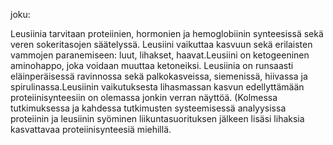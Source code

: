 

joku:

Leusiinia tarvitaan proteiinien, hormonien ja hemoglobiinin synteesissä sekä veren sokeritasojen säätelyssä. Leusiini vaikuttaa kasvuun sekä erilaisten vammojen paranemiseen: luut, lihakset, haavat.Leusiini on ketogeeninen aminohappo, joka voidaan muuttaa ketoneiksi. Leusiinia on runsaasti eläinperäisessä ravinnossa sekä palkokasveissa, siemenissä, hiivassa ja spirulinassa.Leusiinin vaikutuksesta lihasmassan kasvun edellyttämään proteiinisynteesiin on olemassa jonkin verran näyttöä. (Kolmessa tutkimuksessa ja kahdessa tutkimusten systeemisessä analyysissa proteiinin ja leusiinin syöminen liikuntasuorituksen jälkeen lisäsi lihaksia kasvattavaa proteiinisynteesiä miehillä.
